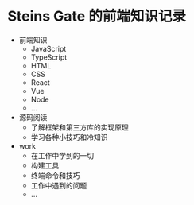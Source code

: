 # Steins Gate 的前端知识记录

- 前端知识
  - JavaScript
  - TypeScript
  - HTML
  - CSS
  - React
  - Vue
  - Node
  - ...
- 源码阅读
  - 了解框架和第三方库的实现原理
  - 学习各种小技巧和冷知识
- work
  - 在工作中学到的一切
  - 构建工具
  - 终端命令和技巧
  - 工作中遇到的问题
  - ...
